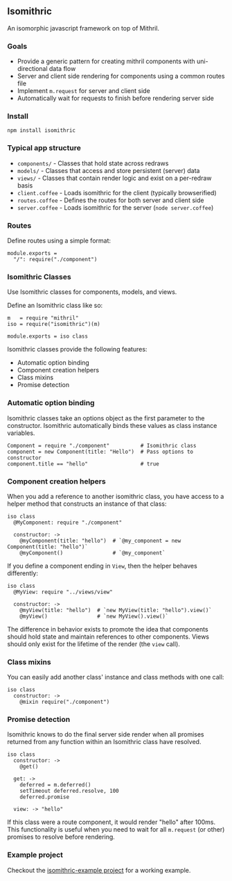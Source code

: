 ## Isomithric

An isomorphic javascript framework on top of Mithril.

### Goals

* Provide a generic pattern for creating mithril components with uni-directional data flow
* Server and client side rendering for components using a common routes file
* Implement `m.request` for server and client side
* Automatically wait for requests to finish before rendering server side

### Install

    npm install isomithric

### Typical app structure

* `components/` - Classes that hold state across redraws
* `models/` - Classes that access and store persistent (server) data
* `views/` - Classes that contain render logic and exist on a per-redraw basis
* `client.coffee` - Loads isomithric for the client (typically browserified)
* `routes.coffee` - Defines the routes for both server and client side
* `server.coffee` - Loads isomithric for the server (`node server.coffee`)

### Routes

Define routes using a simple format:

    module.exports =
      "/": require("./component")

### Isomithric Classes

Use Isomithric classes for components, models, and views.

Define an Isomithric class like so:

    m   = require "mithril"
    iso = require("isomithric")(m)

    module.exports = iso class

Isomithric classes provide the following features:

* Automatic option binding
* Component creation helpers
* Class mixins
* Promise detection

### Automatic option binding

Isomithric classes take an options object as the first parameter to the constructor. Isomithric automatically binds these values as class instance variables.

    Component = require "./component"          # Isomithric class
    component = new Component(title: "Hello")  # Pass options to constructor
    component.title == "hello"                 # true

### Component creation helpers

When you add a reference to another isomithric class, you have access to a helper method that constructs an instance of that class:

    iso class
      @MyComponent: require "./component"
      
      constructor: ->
        @myComponent(title: "hello")  # `@my_component = new Component(title: "hello")`
        @myComponent()                # `@my_component`

If you define a component ending in `View`, then the helper behaves differently:

    iso class
      @MyView: require "../views/view"
      
      constructor: ->
        @myView(title: "hello")  # `new MyView(title: "hello").view()`
        @myView()                # `new MyView().view()`

The difference in behavior exists to promote the idea that components should hold state and maintain references to other components. Views should only exist for the lifetime of the render (the `view` call).

### Class mixins

You can easily add another class' instance and class methods with one call:

    iso class
      constructor: ->
        @mixin require("./component")

### Promise detection

Isomithric knows to do the final server side render when all promises returned from any function within an Isomithric class have resolved.

    iso class
      constructor: ->
        @get()
      
      get: ->
        deferred = m.deferred()
        setTimeout deferred.resolve, 100
        deferred.promise
      
      view: -> "hello"

If this class were a route component, it would render "hello" after 100ms. This functionality is useful when you need to wait for all `m.request` (or other) promises to resolve before rendering.
        
### Example project

Checkout the [isomithric-example project](https://github.com/isomithric/isomithric-example) for a working example.
